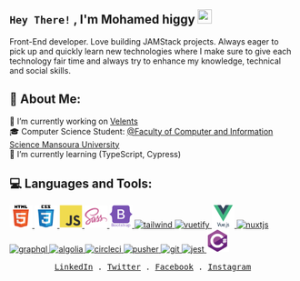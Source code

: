 ## `Hey There!` , I'm Mohamed higgy <img src="https://github.com/TheDudeThatCode/TheDudeThatCode/blob/master/Assets/Hi.gif" width="25" height="25"></img>

<p>Front-End developer. Love building JAMStack projects. Always eager to pick up and quickly learn new technologies where I make sure to give each technology fair time and always try to enhance my knowledge, technical and social skills.</p>

## 💫 About Me:
🔭 I’m currently working on [Velents](https://www.velents.com/)<br>🎓 Computer Science Student: [@Faculty of Computer and Information Science Mansoura University](https://www.mans.edu.eg/faculty-of-computing-and-information/235-programs/computing-and-information)<br>🌱 I’m currently learning (TypeScript, Cypress)


## 💻 Languages and Tools:
<p align="left"> <a href="https://www.w3.org/html/" target="_blank" rel="noreferrer"  title="html5">
      <img
        src="https://raw.githubusercontent.com/devicons/devicon/master/icons/html5/html5-original-wordmark.svg"
        alt="html5"
        width="40"
        height="40"
      />
    </a>
    <a href="https://www.w3schools.com/css/" target="_blank" rel="noreferrer"  title="css3">
      <img
        src="https://raw.githubusercontent.com/devicons/devicon/master/icons/css3/css3-original-wordmark.svg"
        alt="css3"
        width="40"
        height="40"
      />
    </a>
    <a href="https://developer.mozilla.org/en-US/docs/Web/JavaScript"
      target="_blank"
      rel="noreferrer"  title="JavaScript"
    >
      <img
        src="https://raw.githubusercontent.com/devicons/devicon/master/icons/javascript/javascript-original.svg"
        alt="javascript"
        width="40"
        height="40"
      />
    </a>
    <a href="https://sass-lang.com" target="_blank" rel="noreferrer"  title="sass">
      <img
        src="https://raw.githubusercontent.com/devicons/devicon/master/icons/sass/sass-original.svg"
        alt="sass"
        width="40"
        height="40"
      />
    </a>
    <a href="https://getbootstrap.com" target="_blank" rel="noreferrer"  title="bootstrap">
      <img
        src="https://raw.githubusercontent.com/devicons/devicon/master/icons/bootstrap/bootstrap-plain-wordmark.svg"
        alt="bootstrap"
        width="40"
        height="40"
      />
    </a>
    <a href="https://tailwindcss.com/" target="_blank" rel="noreferrer"  title="tailwind">
      <img
        src="https://www.vectorlogo.zone/logos/tailwindcss/tailwindcss-icon.svg"
        alt="tailwind"
        width="40"
        height="40"
      />
    </a>
    <a href="https://vuetifyjs.com/en/" target="_blank" rel="noreferrer"  title="vuetify">
      <img
        src="https://bestofjs.org/logos/vuetify.svg"
        alt="vuetify"
        width="40"
        height="40"
      />
    </a>
    <a href="https://vuejs.org/" target="_blank" rel="noreferrer"  title="vuejs">
      <img
        src="https://raw.githubusercontent.com/devicons/devicon/master/icons/vuejs/vuejs-original-wordmark.svg"
        alt="vuejs"
        width="40"
        height="40"
      />
    </a>
    <a href="https://nuxtjs.org/" target="_blank" rel="noreferrer"  title="nuxtjs">
      <img
        src="https://www.vectorlogo.zone/logos/nuxtjs/nuxtjs-icon.svg"
        alt="nuxtjs"
        width="40"
        height="40"
      />
    </a>
    <a href="https://graphql.org" target="_blank" rel="noreferrer"  title="graphql">
      <img
        src="https://www.vectorlogo.zone/logos/graphql/graphql-icon.svg"
        alt="graphql"
        width="40"
        height="40"
      />
    </a>
    <a href="https://www.algolia.com/" target="_blank" rel="noreferrer"  title="algolia">
      <img
        src="https://www.vectorlogo.zone/logos/algolia/algolia-icon.svg"
        alt="algolia"
        width="40"
        height="40"
      />
    </a>
    <a href="https://circleci.com/" target="_blank" rel="noreferrer"  title="circleci">
      <img
        src="https://www.vectorlogo.zone/logos/circleci/circleci-icon.svg"
        alt="circleci"
        width="40"
        height="40"
      />
    </a>
    <a href="https://pusher.com/" target="_blank" rel="noreferrer"  title="pusher">
      <img
        src="https://avatars.githubusercontent.com/u/739550?s=280&v=4"
        alt="pusher"
        width="40"
        height="40"
      />
    </a>
    <a href="https://git-scm.com/" target="_blank" rel="noreferrer"  title="git">
      <img
        src="https://www.vectorlogo.zone/logos/git-scm/git-scm-icon.svg"
        alt="git"
        width="40"
        height="40"
      />
    </a>
    <!-- <a href="https://www.cypress.io" target="_blank" rel="noreferrer"  title="html5">
      <img
        src="https://raw.githubusercontent.com/simple-icons/simple-icons/6e46ec1fc23b60c8fd0d2f2ff46db82e16dbd75f/icons/cypress.svg"
        alt="cypress"
        width="40"
        height="40"
      />
    </a> -->
    <a href="https://jestjs.io" target="_blank" rel="noreferrer"  title="jest">
      <img
        src="https://www.vectorlogo.zone/logos/jestjsio/jestjsio-icon.svg"
        alt="jest"
        width="40"
        height="40"
      />
    </a>
    <!-- <a href="https://circleci.com" target="_blank" rel="noreferrer"  title="html5">
      <img
        src="https://www.vectorlogo.zone/logos/circleci/circleci-icon.svg"
        alt="circleci"
        width="40"
        height="40"
      />
    </a> -->
    <a href="https://www.w3schools.com/cs/" target="_blank" rel="noreferrer"  title="csharp">
      <img
        src="https://raw.githubusercontent.com/devicons/devicon/master/icons/csharp/csharp-original.svg"
        alt="csharp"
        width="40"
        height="40"
      />
    </a> </p>

<p align="center">
  <samp>
    <a href="https://www.linkedin.com/in/mohamedhiggy/">LinkedIn</a> .
    <a href="https://twitter.com/mohamed_higgy">Twitter</a> .
    <a href="https://www.facebook.com/Hagooog">Facebook</a> .
    <a href="https://www.instagram.com/mmohamedhiggy">Instagram</a>
  </samp>
</p>
